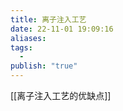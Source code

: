```yaml
---
title: 离子注入工艺
date: 22-11-01 19:09:16
aliases: 
tags:
  - 
publish: "true"
---
```




[[离子注入工艺的优缺点]]

